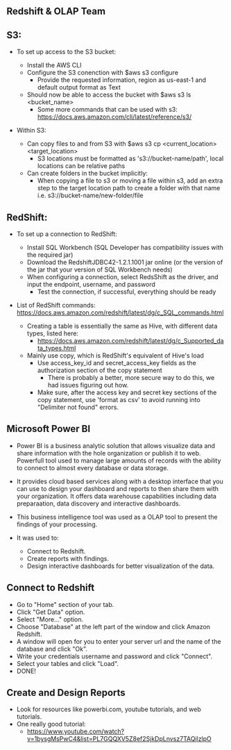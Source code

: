 ## Redshift & OLAP Team

## S3:
- To set up access to the S3 bucket:
  - Install the AWS CLI
  - Configure the S3 conenction with $aws s3 configure
    - Provide the requested information, region as us-east-1 and default output format as Text
  - Should now be able to access the bucket with $aws s3 ls <bucket_name>
    - Some more commands that can be used with s3: https://docs.aws.amazon.com/cli/latest/reference/s3/

- Within S3:
  - Can copy files to and from S3 with $aws s3 cp <current_location> <target_location>
    - S3 locations must be formatted as 's3://bucket-name/path', local locations can be relative paths
  - Can create folders in the bucket implicitly:
    - When copying a file to s3 or moving a file within s3, add an extra step to the target location path
      to create a folder with that name i.e. s3://bucket-name/new-folder/file
      
## RedShift:
- To set up a connection to RedShift:
  - Install SQL Workbench (SQL Developer has compatibility issues with the required jar)
  - Download the RedshiftJDBC42-1.2.1.1001 jar online (or the version of the jar that your version of SQL Workbench needs)
  - When configuring a connection, select RedsShift as the driver, and input the endpoint, username, and password
    - Test the connection, if successful, everything should be ready
    
- List of RedShift commands: https://docs.aws.amazon.com/redshift/latest/dg/c_SQL_commands.html
  - Creating a table is essentially the same as Hive, with different data types, listed here:
    - https://docs.aws.amazon.com/redshift/latest/dg/c_Supported_data_types.html
  - Mainly use copy, which is RedShift's equivalent of Hive's load
    - Use access_key_id and secret_access_key fields as the authorization section of the copy statement
      - There is probably a better, more secure way to do this, we had issues figuring out how.
    - Make sure, after the access key and secret key sections of the copy statement, use 'format as csv' to avoid
      running into "Delimiter not found" errors.


## Microsoft Power BI
- Power BI is a business analytic solution that allows visualize data and share information with the hole organization or
publish it to web. Powerfull tool used to manage large amounts of records with the ability to connect to almost
every database or data storage.
- It provides cloud based services along with a desktop interface that you can use to design your dashboard and
reports to then share them with your organization. It offers data warehouse capabilities including data preparaation,
data discovery and interactive dashboards. 

- This business intelligence tool was used as a OLAP tool to present the findings of your processing.
- It was used to: 
  - Connect to Redshift.
  - Create reports with findings.
  - Design interactive dashboards for better visualization of the data.
    
    
## Connect to Redshift
  - Go to "Home" section of your tab.
  - Click "Get Data" option.
  - Select "More..." option.
  - Choose "Database" at the left part of the window and click Amazon Redshift.
  - A window will open for you to enter your server url and the name of the database and click "Ok".
  - Write your credentials username and password and click "Connect".
  - Select your tables and click "Load".
  - DONE!
   
 ## Create and Design Reports
  - Look for resources like powerbi.com, youtube tutorials, and web tutorials.
  - One really good tutorial: 
    - https://www.youtube.com/watch?v=1bysgMsPwC4&list=PL7GQQXV5Z8ef2SjkDpLnvsz7TAQjlzlpO
